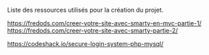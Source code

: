 Liste des ressources utilisés pour la création du projet.

https://fredods.com/creer-votre-site-avec-smarty-en-mvc-partie-1/
https://fredods.com/creer-votre-site-avec-smarty-partie-2/


https://codeshack.io/secure-login-system-php-mysql/


